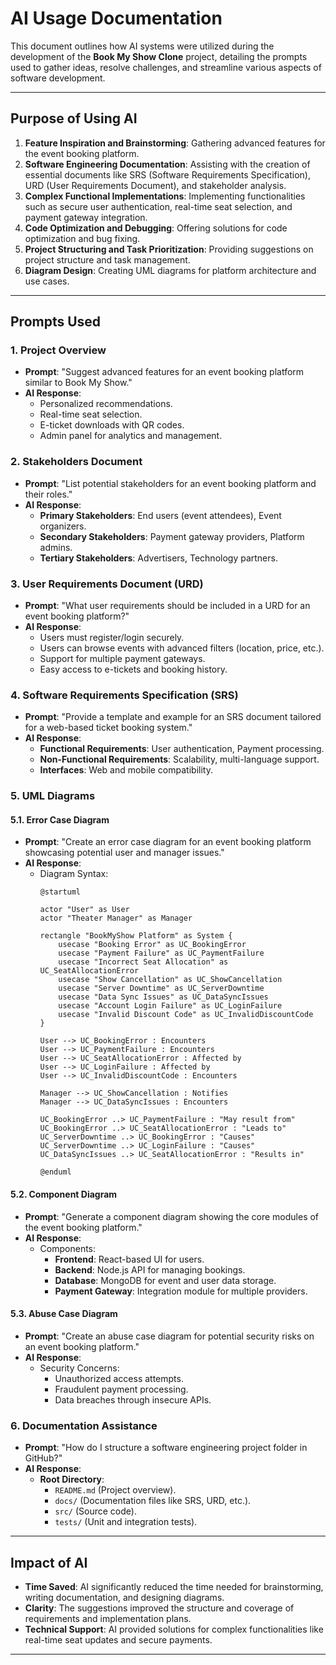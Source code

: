 # AI Usage Documentation

This document outlines how AI systems were utilized during the development of the **Book My Show Clone** project, detailing the prompts used to gather ideas, resolve challenges, and streamline various aspects of software development.

---

## Purpose of Using AI

1. **Feature Inspiration and Brainstorming**: Gathering advanced features for the event booking platform.
2. **Software Engineering Documentation**: Assisting with the creation of essential documents like SRS (Software Requirements Specification), URD (User Requirements Document), and stakeholder analysis.
3. **Complex Functional Implementations**: Implementing functionalities such as secure user authentication, real-time seat selection, and payment gateway integration.
4. **Code Optimization and Debugging**: Offering solutions for code optimization and bug fixing.
5. **Project Structuring and Task Prioritization**: Providing suggestions on project structure and task management.
6. **Diagram Design**: Creating UML diagrams for platform architecture and use cases.

---

## Prompts Used

### 1. Project Overview
- **Prompt**: "Suggest advanced features for an event booking platform similar to Book My Show."
- **AI Response**:
  - Personalized recommendations.
  - Real-time seat selection.
  - E-ticket downloads with QR codes.
  - Admin panel for analytics and management.

### 2. Stakeholders Document
- **Prompt**: "List potential stakeholders for an event booking platform and their roles."
- **AI Response**:
  - **Primary Stakeholders**: End users (event attendees), Event organizers.
  - **Secondary Stakeholders**: Payment gateway providers, Platform admins.
  - **Tertiary Stakeholders**: Advertisers, Technology partners.

### 3. User Requirements Document (URD)
- **Prompt**: "What user requirements should be included in a URD for an event booking platform?"
- **AI Response**:
  - Users must register/login securely.
  - Users can browse events with advanced filters (location, price, etc.).
  - Support for multiple payment gateways.
  - Easy access to e-tickets and booking history.

### 4. Software Requirements Specification (SRS)
- **Prompt**: "Provide a template and example for an SRS document tailored for a web-based ticket booking system."
- **AI Response**:
  - **Functional Requirements**: User authentication, Payment processing.
  - **Non-Functional Requirements**: Scalability, multi-language support.
  - **Interfaces**: Web and mobile compatibility.

### 5. UML Diagrams
#### 5.1. Error Case Diagram
- **Prompt**: "Create an error case diagram for an event booking platform showcasing potential user and manager issues."
- **AI Response**:
  - Diagram Syntax:
    ```text
    @startuml

    actor "User" as User
    actor "Theater Manager" as Manager

    rectangle "BookMyShow Platform" as System {
        usecase "Booking Error" as UC_BookingError
        usecase "Payment Failure" as UC_PaymentFailure
        usecase "Incorrect Seat Allocation" as UC_SeatAllocationError
        usecase "Show Cancellation" as UC_ShowCancellation
        usecase "Server Downtime" as UC_ServerDowntime
        usecase "Data Sync Issues" as UC_DataSyncIssues
        usecase "Account Login Failure" as UC_LoginFailure
        usecase "Invalid Discount Code" as UC_InvalidDiscountCode
    }

    User --> UC_BookingError : Encounters
    User --> UC_PaymentFailure : Encounters
    User --> UC_SeatAllocationError : Affected by
    User --> UC_LoginFailure : Affected by
    User --> UC_InvalidDiscountCode : Encounters

    Manager --> UC_ShowCancellation : Notifies
    Manager --> UC_DataSyncIssues : Encounters

    UC_BookingError ..> UC_PaymentFailure : "May result from"
    UC_BookingError ..> UC_SeatAllocationError : "Leads to"
    UC_ServerDowntime ..> UC_BookingError : "Causes"
    UC_ServerDowntime ..> UC_LoginFailure : "Causes"
    UC_DataSyncIssues ..> UC_SeatAllocationError : "Results in"

    @enduml
    ```

#### 5.2. Component Diagram
- **Prompt**: "Generate a component diagram showing the core modules of the event booking platform."
- **AI Response**:
  - Components:
    - **Frontend**: React-based UI for users.
    - **Backend**: Node.js API for managing bookings.
    - **Database**: MongoDB for event and user data storage.
    - **Payment Gateway**: Integration module for multiple providers.

#### 5.3. Abuse Case Diagram
- **Prompt**: "Create an abuse case diagram for potential security risks on an event booking platform."
- **AI Response**:
  - Security Concerns:
    - Unauthorized access attempts.
    - Fraudulent payment processing.
    - Data breaches through insecure APIs.

### 6. Documentation Assistance
- **Prompt**: "How do I structure a software engineering project folder in GitHub?"
- **AI Response**:
  - **Root Directory**:
    - `README.md` (Project overview).
    - `docs/` (Documentation files like SRS, URD, etc.).
    - `src/` (Source code).
    - `tests/` (Unit and integration tests).

---

## Impact of AI

- **Time Saved**: AI significantly reduced the time needed for brainstorming, writing documentation, and designing diagrams.
- **Clarity**: The suggestions improved the structure and coverage of requirements and implementation plans.
- **Technical Support**: AI provided solutions for complex functionalities like real-time seat updates and secure payments.

---
